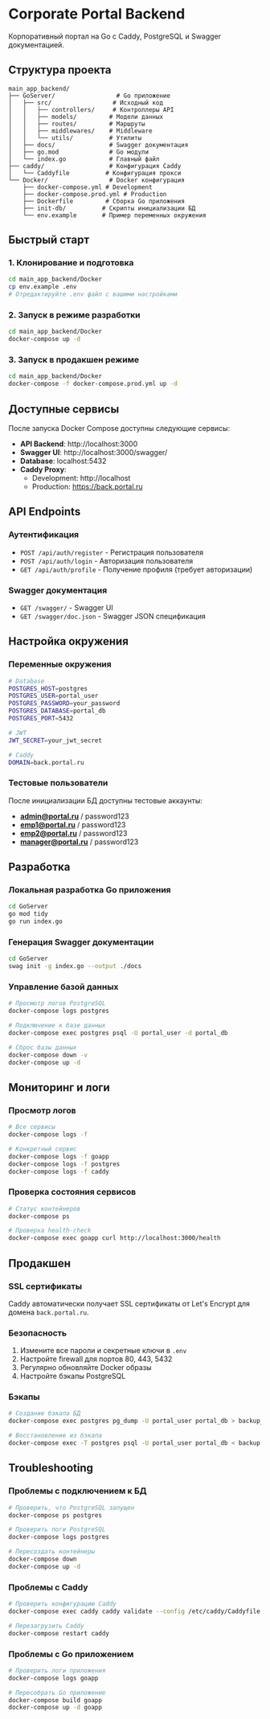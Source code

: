 # Corporate Portal Backend

Корпоративный портал на Go с Caddy, PostgreSQL и Swagger документацией.

## Структура проекта

```
main_app_backend/
├── GoServer/                 # Go приложение
│   ├── src/                 # Исходный код
│   │   ├── controllers/     # Контроллеры API
│   │   ├── models/         # Модели данных
│   │   ├── routes/         # Маршруты
│   │   ├── middlewares/    # Middleware
│   │   └── utils/          # Утилиты
│   ├── docs/               # Swagger документация
│   ├── go.mod              # Go модули
│   └── index.go            # Главный файл
├── caddy/                  # Конфигурация Caddy
│   └── Caddyfile          # Конфигурация прокси
└── Docker/                 # Docker конфигурация
    ├── docker-compose.yml # Development
    ├── docker-compose.prod.yml # Production
    ├── Dockerfile         # Сборка Go приложения
    ├── init-db/          # Скрипты инициализации БД
    └── env.example       # Пример переменных окружения
```

## Быстрый старт

### 1. Клонирование и подготовка

```bash
cd main_app_backend/Docker
cp env.example .env
# Отредактируйте .env файл с вашими настройками
```

### 2. Запуск в режиме разработки

```bash
cd main_app_backend/Docker
docker-compose up -d
```

### 3. Запуск в продакшен режиме

```bash
cd main_app_backend/Docker
docker-compose -f docker-compose.prod.yml up -d
```

## Доступные сервисы

После запуска Docker Compose доступны следующие сервисы:

- **API Backend**: http://localhost:3000
- **Swagger UI**: http://localhost:3000/swagger/
- **Database**: localhost:5432
- **Caddy Proxy**:
  - Development: http://localhost
  - Production: https://back.portal.ru

## API Endpoints

### Аутентификация

- `POST /api/auth/register` - Регистрация пользователя
- `POST /api/auth/login` - Авторизация пользователя
- `GET /api/auth/profile` - Получение профиля (требует авторизации)

### Swagger документация

- `GET /swagger/` - Swagger UI
- `GET /swagger/doc.json` - Swagger JSON спецификация

## Настройка окружения

### Переменные окружения

```bash
# Database
POSTGRES_HOST=postgres
POSTGRES_USER=portal_user
POSTGRES_PASSWORD=your_password
POSTGRES_DATABASE=portal_db
POSTGRES_PORT=5432

# JWT
JWT_SECRET=your_jwt_secret

# Caddy
DOMAIN=back.portal.ru
```

### Тестовые пользователи

После инициализации БД доступны тестовые аккаунты:

- **admin@portal.ru** / password123
- **emp1@portal.ru** / password123
- **emp2@portal.ru** / password123
- **manager@portal.ru** / password123

## Разработка

### Локальная разработка Go приложения

```bash
cd GoServer
go mod tidy
go run index.go
```

### Генерация Swagger документации

```bash
cd GoServer
swag init -g index.go --output ./docs
```

### Управление базой данных

```bash
# Просмотр логов PostgreSQL
docker-compose logs postgres

# Подключение к базе данных
docker-compose exec postgres psql -U portal_user -d portal_db

# Сброс базы данных
docker-compose down -v
docker-compose up -d
```

## Мониторинг и логи

### Просмотр логов

```bash
# Все сервисы
docker-compose logs -f

# Конкретный сервис
docker-compose logs -f goapp
docker-compose logs -f postgres
docker-compose logs -f caddy
```

### Проверка состояния сервисов

```bash
# Статус контейнеров
docker-compose ps

# Проверка health-check
docker-compose exec goapp curl http://localhost:3000/health
```

## Продакшен

### SSL сертификаты

Caddy автоматически получает SSL сертификаты от Let's Encrypt для домена `back.portal.ru`.

### Безопасность

1. Измените все пароли и секретные ключи в `.env`
2. Настройте firewall для портов 80, 443, 5432
3. Регулярно обновляйте Docker образы
4. Настройте бэкапы PostgreSQL

### Бэкапы

```bash
# Создание бэкапа БД
docker-compose exec postgres pg_dump -U portal_user portal_db > backup_$(date +%Y%m%d_%H%M%S).sql

# Восстановление из бэкапа
docker-compose exec -T postgres psql -U portal_user portal_db < backup.sql
```

## Troubleshooting

### Проблемы с подключением к БД

```bash
# Проверить, что PostgreSQL запущен
docker-compose ps postgres

# Проверить логи PostgreSQL
docker-compose logs postgres

# Пересоздать контейнеры
docker-compose down
docker-compose up -d
```

### Проблемы с Caddy

```bash
# Проверить конфигурацию Caddy
docker-compose exec caddy caddy validate --config /etc/caddy/Caddyfile

# Перезагрузить Caddy
docker-compose restart caddy
```

### Проблемы с Go приложением

```bash
# Проверить логи приложения
docker-compose logs goapp

# Пересобрать Go приложение
docker-compose build goapp
docker-compose up -d goapp
```
